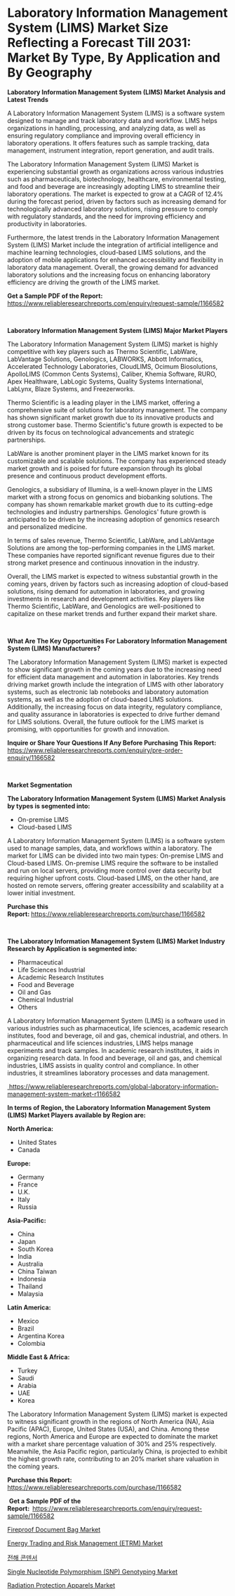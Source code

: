 <p><h1>Laboratory Information Management System (LIMS) Market Size Reflecting a Forecast Till 2031: Market By Type, By Application and By Geography</h1></p><p><strong>Laboratory Information Management System (LIMS) Market Analysis and Latest Trends</strong></p>
<p><p>A Laboratory Information Management System (LIMS) is a software system designed to manage and track laboratory data and workflow. LIMS helps organizations in handling, processing, and analyzing data, as well as ensuring regulatory compliance and improving overall efficiency in laboratory operations. It offers features such as sample tracking, data management, instrument integration, report generation, and audit trails.</p><p>The Laboratory Information Management System (LIMS) Market is experiencing substantial growth as organizations across various industries such as pharmaceuticals, biotechnology, healthcare, environmental testing, and food and beverage are increasingly adopting LIMS to streamline their laboratory operations. The market is expected to grow at a CAGR of 12.4% during the forecast period, driven by factors such as increasing demand for technologically advanced laboratory solutions, rising pressure to comply with regulatory standards, and the need for improving efficiency and productivity in laboratories.</p><p>Furthermore, the latest trends in the Laboratory Information Management System (LIMS) Market include the integration of artificial intelligence and machine learning technologies, cloud-based LIMS solutions, and the adoption of mobile applications for enhanced accessibility and flexibility in laboratory data management. Overall, the growing demand for advanced laboratory solutions and the increasing focus on enhancing laboratory efficiency are driving the growth of the LIMS market.</p></p>
<p><strong>Get a Sample PDF of the Report:&nbsp;</strong> <a href="https://www.reliableresearchreports.com/enquiry/request-sample/1166582">https://www.reliableresearchreports.com/enquiry/request-sample/1166582</a></p>
<p>&nbsp;</p>
<p><strong>Laboratory Information Management System (LIMS) Major Market Players</strong></p>
<p><p>The Laboratory Information Management System (LIMS) market is highly competitive with key players such as Thermo Scientific, LabWare, LabVantage Solutions, Genologics, LABWORKS, Abbott Informatics, Accelerated Technology Laboratories, CloudLIMS, Ocimum Biosolutions, ApolloLIMS (Common Cents Systems), Caliber, Khemia Software, RURO, Apex Healthware, LabLogic Systems, Quality Systems International, LabLynx, Blaze Systems, and Freezerworks.</p><p>Thermo Scientific is a leading player in the LIMS market, offering a comprehensive suite of solutions for laboratory management. The company has shown significant market growth due to its innovative products and strong customer base. Thermo Scientific's future growth is expected to be driven by its focus on technological advancements and strategic partnerships.</p><p>LabWare is another prominent player in the LIMS market known for its customizable and scalable solutions. The company has experienced steady market growth and is poised for future expansion through its global presence and continuous product development efforts.</p><p>Genologics, a subsidiary of Illumina, is a well-known player in the LIMS market with a strong focus on genomics and biobanking solutions. The company has shown remarkable market growth due to its cutting-edge technologies and industry partnerships. Genologics' future growth is anticipated to be driven by the increasing adoption of genomics research and personalized medicine.</p><p>In terms of sales revenue, Thermo Scientific, LabWare, and LabVantage Solutions are among the top-performing companies in the LIMS market. These companies have reported significant revenue figures due to their strong market presence and continuous innovation in the industry.</p><p>Overall, the LIMS market is expected to witness substantial growth in the coming years, driven by factors such as increasing adoption of cloud-based solutions, rising demand for automation in laboratories, and growing investments in research and development activities. Key players like Thermo Scientific, LabWare, and Genologics are well-positioned to capitalize on these market trends and further expand their market share.</p></p>
<p>&nbsp;</p>
<p><strong>What Are The Key Opportunities For Laboratory Information Management System (LIMS) Manufacturers?</strong></p>
<p><p>The Laboratory Information Management System (LIMS) market is expected to show significant growth in the coming years due to the increasing need for efficient data management and automation in laboratories. Key trends driving market growth include the integration of LIMS with other laboratory systems, such as electronic lab notebooks and laboratory automation systems, as well as the adoption of cloud-based LIMS solutions. Additionally, the increasing focus on data integrity, regulatory compliance, and quality assurance in laboratories is expected to drive further demand for LIMS solutions. Overall, the future outlook for the LIMS market is promising, with opportunities for growth and innovation.</p></p>
<p><strong>Inquire or Share Your Questions If Any Before Purchasing This Report:</strong> <a href="https://www.reliableresearchreports.com/enquiry/pre-order-enquiry/1166582">https://www.reliableresearchreports.com/enquiry/pre-order-enquiry/1166582</a></p>
<p>&nbsp;</p>
<p><strong>Market Segmentation</strong></p>
<p><strong>The Laboratory Information Management System (LIMS) Market Analysis by types is segmented into:</strong></p>
<p><ul><li>On-premise LIMS</li><li>Cloud-based LIMS</li></ul></p>
<p><p>A Laboratory Information Management System (LIMS) is a software system used to manage samples, data, and workflows within a laboratory. The market for LIMS can be divided into two main types: On-premise LIMS and Cloud-based LIMS. On-premise LIMS require the software to be installed and run on local servers, providing more control over data security but requiring higher upfront costs. Cloud-based LIMS, on the other hand, are hosted on remote servers, offering greater accessibility and scalability at a lower initial investment.</p></p>
<p><strong>Purchase this Report:&nbsp;</strong><a href="https://www.reliableresearchreports.com/purchase/1166582">https://www.reliableresearchreports.com/purchase/1166582</a></p>
<p>&nbsp;</p>
<p><strong>The Laboratory Information Management System (LIMS) Market Industry Research by Application is segmented into:</strong></p>
<p><ul><li>Pharmaceutical</li><li>Life Sciences Industrial</li><li>Academic Research Institutes</li><li>Food and Beverage</li><li>Oil and Gas</li><li>Chemical Industrial</li><li>Others</li></ul></p>
<p><p>A Laboratory Information Management System (LIMS) is a software used in various industries such as pharmaceutical, life sciences, academic research institutes, food and beverage, oil and gas, chemical industrial, and others. In pharmaceutical and life sciences industries, LIMS helps manage experiments and track samples. In academic research institutes, it aids in organizing research data. In food and beverage, oil and gas, and chemical industries, LIMS assists in quality control and compliance. In other industries, it streamlines laboratory processes and data management.</p></p>
<p><a href="https://www.reliableresearchreports.com/global-laboratory-information-management-system-market-r1166582">&nbsp;https://www.reliableresearchreports.com/global-laboratory-information-management-system-market-r1166582</a></p>
<p><strong>In terms of Region, the Laboratory Information Management System (LIMS) Market Players available by Region are:</strong></p>
<p>
    <p> <strong> North America: </strong>
        <ul>
            <li>United States</li>
            <li>Canada</li>
        </ul>
        </p> 
    <p> <strong> Europe: </strong>
        <ul>
            <li>Germany</li>
            <li>France</li>
            <li>U.K.</li>
            <li>Italy</li>
            <li>Russia</li>
        </ul>
        </p> 
    <p> <strong> Asia-Pacific: </strong>
        <ul>
            <li>China</li>
            <li>Japan</li>
            <li>South Korea</li>
            <li>India</li>
            <li>Australia</li>
            <li>China Taiwan</li>
            <li>Indonesia</li>
            <li>Thailand</li>
            <li>Malaysia</li>
        </ul>
        </p> 
    <p> <strong> Latin America: </strong>
        <ul>
            <li>Mexico</li>
            <li>Brazil</li>
            <li>Argentina Korea</li>
            <li>Colombia</li>
        </ul>
        </p> 
    <p> <strong> Middle East & Africa: </strong>
        <ul>
            <li>Turkey</li>
            <li>Saudi</li>
            <li>Arabia</li>
            <li>UAE</li>
            <li>Korea</li>
        </ul>
    </p>
    </p>
<p><p>The Laboratory Information Management System (LIMS) market is expected to witness significant growth in the regions of North America (NA), Asia Pacific (APAC), Europe, United States (USA), and China. Among these regions, North America and Europe are expected to dominate the market with a market share percentage valuation of 30% and 25% respectively. Meanwhile, the Asia Pacific region, particularly China, is projected to exhibit the highest growth rate, contributing to an 20% market share valuation in the coming years.</p></p>
<p><strong>Purchase this Report: </strong><a href="https://www.reliableresearchreports.com/purchase/1166582">https://www.reliableresearchreports.com/purchase/1166582</a></p>
<p>&nbsp;<strong>Get a Sample PDF of the Report:&nbsp;&nbsp;</strong><a href="https://www.reliableresearchreports.com/enquiry/request-sample/1166582">https://www.reliableresearchreports.com/enquiry/request-sample/1166582</a></p>
<p><strong></strong></p>
<p><p><a href="https://www.linkedin.com/pulse/fireproof-document-bag-market-share-evolution-growth-trends-brk0c?trackingId=oWW7bP5zKMaI4lfEoTn0SA%3D%3D">Fireproof Document Bag Market</a></p><p><a href="https://github.com/gamblestampleyjenny50m5sl6/Market-Research-Report-List-2/blob/main/energy-trading-and-risk-management-etrm-market.md">Energy Trading and Risk Management (ETRM) Market</a></p><p><a href="https://medium.com/@jenniferstanley2022/%EC%A0%84%ED%95%B4-%EC%BB%A4%ED%8C%A8%EC%8B%9C%ED%84%B0-%EC%8B%9C%EC%9E%A5-%EA%B7%9C%EB%AA%A8-%EB%B0%8F-%EC%8B%9C%EC%9E%A5-%EB%8F%99%ED%96%A5-%EC%99%84%EB%B2%BD%ED%95%9C-%EC%82%B0%EC%97%85-%EA%B0%9C%EC%9A%94-2024%EB%85%84%EB%B6%80%ED%84%B0-2031%EB%85%84-6bb91cb206ff">전해 콘덴서</a></p><p><a href="https://github.com/nicholepatriciadoylenwnrjr0/Market-Research-Report-List-2/blob/main/single-nucleotide-polymorphism-snp-genotyping-market.md">Single Nucleotide Polymorphism (SNP) Genotyping Market</a></p><p><a href="https://issuu.com/reportprime-2/docs/radiation-protection-apparels-market-size-2030.ppt">Radiation Protection Apparels Market</a></p></p>
